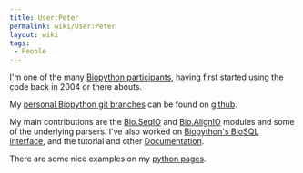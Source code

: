 ```yaml
---
title: User:Peter
permalink: wiki/User:Peter
layout: wiki
tags:
 - People
---
```


I'm one of the many [Biopython participants](Participants "wikilink"),
having first started using the code back in 2004 or there abouts.

My [personal Biopython git branches](http://github.com/peterjc) can be
found on [github](http://www.github.com).

My main contributions are the [Bio.SeqIO](SeqIO "wikilink") and
[Bio.AlignIO](AlignIO "wikilink") modules and some of the underlying
parsers. I've also worked on [Biopython's BioSQL
interface](BioSQL "wikilink"), and the tutorial and other
[Documentation](Documentation "wikilink").

There are some nice examples on my [python
pages](http://www.warwick.ac.uk/go/peter_cock/python/).
